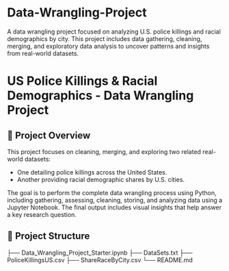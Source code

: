 # Data-Wrangling-Project
A data wrangling project focused on analyzing U.S. police killings and racial demographics by city. This project includes data gathering, cleaning, merging, and exploratory data analysis to uncover patterns and insights from real-world datasets.


# US Police Killings & Racial Demographics - Data Wrangling Project

## 📌 Project Overview
This project focuses on cleaning, merging, and exploring two related real-world datasets:
- One detailing police killings across the United States.
- Another providing racial demographic shares by U.S. cities.

The goal is to perform the complete data wrangling process using Python, including gathering, assessing, cleaning, storing, and analyzing data using a Jupyter Notebook. The final output includes visual insights that help answer a key research question.

## 📁 Project Structure
├── Data_Wrangling_Project_Starter.ipynb
├── DataSets.txt
├── PoliceKillingsUS.csv
├── ShareRaceByCity.csv
└── README.md
